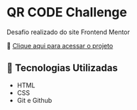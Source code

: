 # QR CODE Challenge

Desafio realizado do site Frontend Mentor 

🔗 [Clique aqui para acessar o projeto](https://gabrielmisato.github.io/qr-code/)

## 🔨 Tecnologias Utilizadas
- HTML
- CSS
- Git e Github
